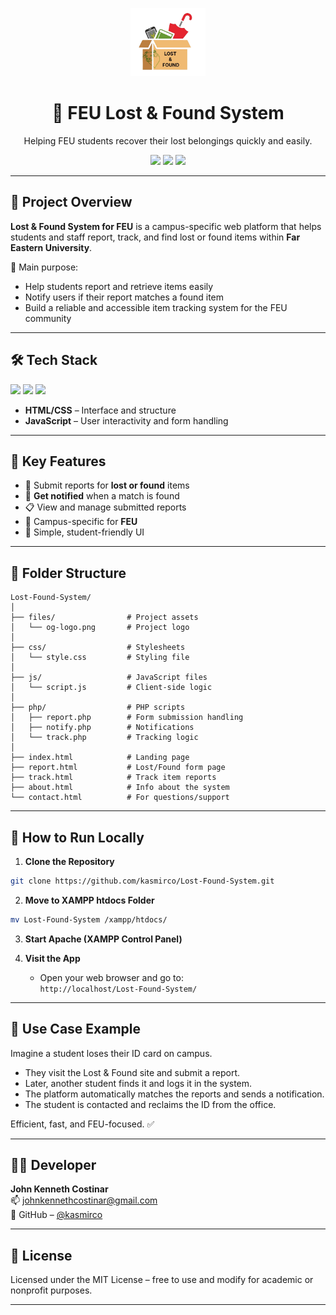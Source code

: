 <!-- Logo -->
<p align="center">
  <img src="https://raw.githubusercontent.com/kasmirco/Lost-Found-System/main/og-logo.png" width="120" alt="Lost & Found Logo" />
</p>

<h1 align="center">🎒 FEU Lost & Found System</h1>

<p align="center">
  Helping FEU students recover their lost belongings quickly and easily.
</p>

<p align="center">
  <img src="https://img.shields.io/badge/status-active-brightgreen.svg" />
  <img src="https://img.shields.io/badge/focus-campus--only-yellow" />
  <img src="https://img.shields.io/badge/type-webapp-blue" />
</p>

---

## 🧭 Project Overview

**Lost & Found System for FEU** is a campus-specific web platform that helps students and staff report, track, and find lost or found items within **Far Eastern University**.  

🎯 Main purpose:
- Help students report and retrieve items easily  
- Notify users if their report matches a found item  
- Build a reliable and accessible item tracking system for the FEU community  

---

## 🛠️ Tech Stack

<p align="left">
  <img src="https://img.shields.io/badge/HTML5-E34F26?style=for-the-badge&logo=html5&logoColor=white" />
  <img src="https://img.shields.io/badge/CSS3-1572B6?style=for-the-badge&logo=css3&logoColor=white" />
  <img src="https://img.shields.io/badge/JavaScript-F7DF1E?style=for-the-badge&logo=javascript&logoColor=black" />
</p>

- **HTML/CSS** – Interface and structure  
- **JavaScript** – User interactivity and form handling  

---

## 🧠 Key Features

- 📝 Submit reports for **lost or found** items  
- 🔔 **Get notified** when a match is found  
- 📋 View and manage submitted reports  
- 🎯 Campus-specific for **FEU**  
- 👤 Simple, student-friendly UI  

---

## 📁 Folder Structure

```
Lost-Found-System/
│
├── files/                # Project assets
│   └── og-logo.png       # Project logo
│
├── css/                  # Stylesheets
│   └── style.css         # Styling file
│
├── js/                   # JavaScript files
│   └── script.js         # Client-side logic
│
├── php/                  # PHP scripts
│   ├── report.php        # Form submission handling
│   ├── notify.php        # Notifications
│   └── track.php         # Tracking logic
│
├── index.html            # Landing page
├── report.html           # Lost/Found form page
├── track.html            # Track item reports
├── about.html            # Info about the system
└── contact.html          # For questions/support
```

---

## 🚀 How to Run Locally

1. **Clone the Repository**

```bash
git clone https://github.com/kasmirco/Lost-Found-System.git
```

2. **Move to XAMPP htdocs Folder**

```bash
mv Lost-Found-System /xampp/htdocs/
```

3. **Start Apache (XAMPP Control Panel)**

4. **Visit the App**
   - Open your web browser and go to:  
   `http://localhost/Lost-Found-System/`

---

## 📌 Use Case Example

Imagine a student loses their ID card on campus.

- They visit the Lost & Found site and submit a report.
- Later, another student finds it and logs it in the system.
- The platform automatically matches the reports and sends a notification.
- The student is contacted and reclaims the ID from the office.

Efficient, fast, and FEU-focused. ✅

---

## 🧑‍💻 Developer

**John Kenneth Costinar**  
📫 [johnkennethcostinar@gmail.com](mailto:johnkennethcostinar@gmail.com)  
🔗 GitHub – [@kasmirco](https://github.com/kasmirco)

---

## 📄 License

Licensed under the MIT License – free to use and modify for academic or nonprofit purposes.

---
